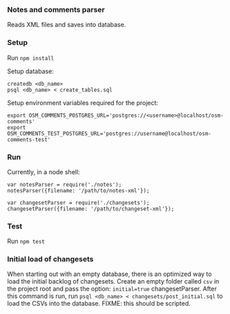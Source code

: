 ### Notes and comments parser

Reads XML files and saves into database.

### Setup

Run `npm install`

Setup database:

    createdb <db_name>
    psql <db_name> < create_tables.sql

Setup environment variables required for the project:

    export OSM_COMMENTS_POSTGRES_URL='postgres://<username>@localhost/osm-comments'
    export OSM_COMMENTS_TEST_POSTGRES_URL='postgres://username@localhost/osm-comments-test'


### Run

Currently, in a node shell:

    var notesParser = require('./notes');
    notesParser({filename: '/path/to/notes-xml'});

    var changesetParser = require('./changesets');
    changesetParser({filename: '/path/to/changeset-xml'});


### Test

Run `npm test`

### Initial load of changesets

When starting out with an empty database, there is an optimized way to load the initial backlog of changesets. Create an empty folder called `csv` in the project root and pass the option: `initial=true` changesetParser. After this command is run, run `psql <db_name> < changesets/post_initial.sql` to load the CSVs into the database. FIXME: this should be scripted.
